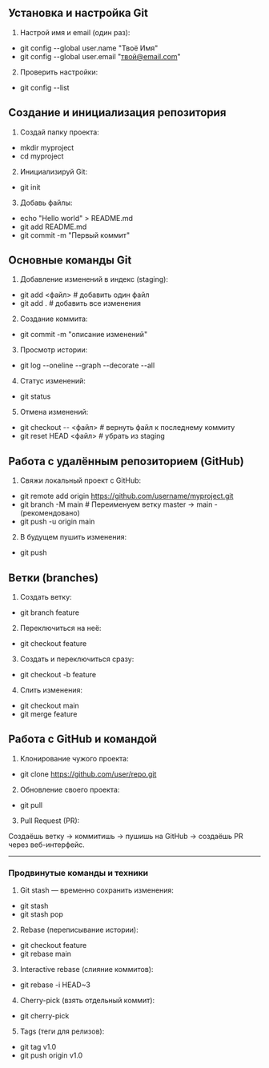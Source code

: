 ## Установка и настройка Git

1. Настрой имя и email (один раз):


- git config --global user.name "Твоё Имя"
- git config --global user.email "твой@email.com"


2. Проверить настройки:

- git config --list

## Создание и инициализация репозитория

1. Создай папку проекта:
- mkdir myproject
- cd myproject

2. Инициализируй Git:
- git init

3. Добавь файлы:
- echo "Hello world" > README.md
- git add README.md
- git commit -m "Первый коммит"

## Основные команды Git

1. Добавление изменений в индекс (staging):

- git add <файл>        # добавить один файл
- git add .             # добавить все изменения

2. Создание коммита:
- git commit -m "описание изменений"

3. Просмотр истории:
- git log --oneline --graph --decorate --all

4. Статус изменений:
- git status

5. Отмена изменений:

- git checkout -- <файл>   # вернуть файл к последнему коммиту
- git reset HEAD <файл>    # убрать из staging

## Работа с удалённым репозиторием (GitHub)

1. Свяжи локальный проект с GitHub:

- git remote add origin https://github.com/username/myproject.git
- git branch -M main    # Переименуем ветку master -> main - (рекомендовано)
- git push -u origin main

2. В будущем пушить изменения:
- git push

## Ветки (branches)
1. Создать ветку:
- git branch feature

2. Переключиться на неё:
- git checkout feature

3. Создать и переключиться сразу:
- git checkout -b feature

4. Слить изменения:
- git checkout main
- git merge feature

## Работа с GitHub и командой

1. Клонирование чужого проекта:
- git clone https://github.com/user/repo.git

2. Обновление своего проекта:
- git pull

3. Pull Request (PR):

Создаёшь ветку → коммитишь → пушишь на GitHub → создаёшь PR через веб-интерфейс.

--- 

### Продвинутые команды и техники

1. Git stash — временно сохранить изменения:
- git stash
- git stash pop

2. Rebase (переписывание истории):
- git checkout feature
- git rebase main

3. Interactive rebase (слияние коммитов):
- git rebase -i HEAD~3

4. Cherry-pick (взять отдельный коммит):
- git cherry-pick <hash>

5. Tags (теги для релизов):
- git tag v1.0
- git push origin v1.0